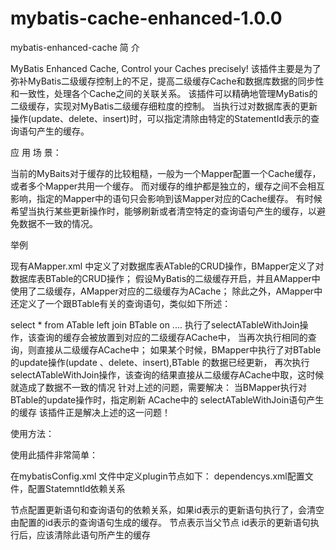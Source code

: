 # mybatis-cache-enhanced-1.0.0
mybatis-enhanced-cache 简 介

MyBatis Enhanced Cache, Control your Caches precisely! 该插件主要是为了弥补MyBatis二级缓存控制上的不足，提高二级缓存Cache和数据库数据的同步性和一致性，处理各个Cache之间的关联关系。 该插件可以精确地管理MyBatis的二级缓存，实现对MyBatis二级缓存细粒度的控制。 当执行过对数据库表的更新操作(update、delete、insert)时，可以指定清除由特定的StatementId表示的查询语句产生的缓存。

应 用 场 景：

当前的MyBaits对于缓存的比较粗糙，一般为一个Mapper配置一个Cache缓存，或者多个Mapper共用一个缓存。 而对缓存的维护都是独立的，缓存之间不会相互影响，指定的Mapper中的语句只会影响到该Mapper对应的Cache缓存。 有时候希望当执行某些更新操作时，能够刷新或者清空特定的查询语句产生的缓存，以避免数据不一致的情况。

举例

现有AMapper.xml 中定义了对数据库表ATable的CRUD操作，BMapper定义了对数据库表BTable的CRUD操作； 假设MyBatis的二级缓存开启，并且AMapper中使用了二级缓存，AMapper对应的二级缓存为ACache； 除此之外，AMapper中还定义了一个跟BTable有关的查询语句，类似如下所述：

select * from ATable left join BTable on .... 执行了selectATableWithJoin操作，该查询的缓存会被放置到对应的二级缓存ACache中， 当再次执行相同的查询，则直接从二级缓存ACache中； 如果某个时候，BMapper中执行了对BTable的update操作(update 、delete、insert),BTable 的数据已经更新， 再次执行selectATableWithJoin操作，该查询的结果直接从二级缓存ACache中取，这时候就造成了数据不一致的情况 针对上述的问题，需要解决： 当BMapper执行对BTable的update操作时，指定刷新 ACache中的 selectATableWithJoin语句产生的缓存 该插件正是解决上述的这一问题！

使用方法：

使用此插件非常简单：

在mybatisConfig.xml 文件中定义plugin节点如下： dependencys.xml配置文件，配置StatemntId依赖关系

节点配置更新语句和查询语句的依赖关系，如果id表示的更新语句执行了，会清空由配置的id表示的查询语句生成的缓存。 节点表示当父节点 id表示的更新语句执行后，应该清除此语句所产生的缓存
